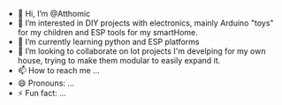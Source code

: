 - 👋 Hi, I’m @Atthomic
- 👀 I’m interested in DIY projects with electronics, mainly Arduino "toys" for my children and ESP tools for my smartHome.
- 🌱 I’m currently learning python and ESP platforms
- 💞️ I’m looking to collaborate on Iot projects I'm develping for my own house, trying to make them modular to easily expand it.
- 📫 How to reach me ...
- 😄 Pronouns: ...
- ⚡ Fun fact: ...

<!---
Atthomic/Atthomic is a ✨ special ✨ repository because its `README.md` (this file) appears on your GitHub profile.
You can click the Preview link to take a look at your changes.
--->
